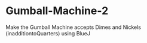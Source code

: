 # Gumball-Machine-2
Make the Gumball Machine accepts Dimes and Nickels (inadditiontoQuarters) using BlueJ
